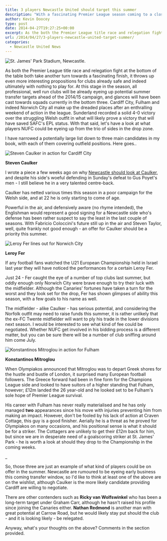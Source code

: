 ```yaml
---
title: 3 players Newcastle United should target this summer
description: "With a fascinating Premier League season coming to a close, Tyne Time takes a look at potential summer targets as Newcastle United look to start recruitment"
author: Kevin Doocey
type: post
date: 2014-04-27T19:27:25+00:00
excerpt: As the both the Premier League title race and relegation fight at the bottom of the table both take another turn towards a fascinating finish, it throws up even more interesting propositions..
url: /2014/04/27/3-players-newcastle-united-target-summer/
categories:
  - Newcastle United News
---
```


![St. James' Park Stadium, Newcastle.](https://www.tynetime.com/wp-content/uploads/2014/04/SJP-Newcastle-United.jpg "Special - What player wouldn't want to play in the splendid St. James' Park, right?")

As both the Premier League title race and relegation fight at the bottom of the table both take another turn towards a fascinating finish, it throws up even more interesting propositions for clubs already safe and indeed ultimately with nothing to play for. At this stage in the season, all professional, well run clubs will be already eyeing up potential summer transfer targets ahead of the 2014/15 campaign, and glances will have been cast towards squads currently in the bottom three. Cardiff City, Fulham and indeed Norwich City all make up the dreaded places after an enthralling weekend of action in the league. Sunderland recorded a solid 4-0 victory over the struggling Welsh outfit in what will likely prove a victory that will have saved SAFC's EPL status. With that said, let's have a look at what players NUFC could be eyeing up from the trio of sides in the drop zone.

I have narrowed a potentially large list down to three main candidates in my book, with each of them covering outfield positions. Here goes..

![Steven Caulker in action for Cardiff City](https://www.tynetime.com/wp-content/uploads/2014/04/Steven-Caulker-Cardiff.jpg)

**Steven Caulker**

I wrote a piece a few weeks ago on why [Newcastle should look at Caulker](https://www.tynetime.com/2014/03/23/newcastle-united-keeping-eye-english-defender/ "Steven Caulker Newcastle Transfer"), and despite his side's woeful defending in Sunday's defeat to Gus Poyet's men - I still believe he in a very talented centre-back.

Caulker has netted various times this season in a poor campaign for the Welsh side, and at 22 he is only starting to come of age.

Powerful in the air, and defensively aware (no rhyme intended), the Englishman would represent a good signing for a Newcastle side who's defense has been rather suspect to say the least in the last couple of seasons. With Fabricio Coloccini's future still up in the air and Steven Taylor, well, quite frankly not good enough - an offer for Caulker should be a priority this summer.

![Leroy Fer lines out for Norwich City](https://www.tynetime.com/wp-content/uploads/2014/04/Leroy-Fer-Norwich-City.jpg)

**Leroy Fer**

If any football fans watched the U21 European Championship held in Israel last year they will have noticed the performances for a certain Leroy Fer.

Just 24 - Fer caught the eye of a number of top clubs last summer, but oddly enough only Norwich City were brave enough to try their luck with the midfielder. Although the Canaries' fortunes have taken a turn for the worst and they look set for the drop, Fer has shown glimpses of ability this season, with a few goals to his name as well.

The midfielder - alike Caulker - has serious potential, and considering the Norfolk outfit may need to raise funds this summer, it is rather unlikely that the ex-FC Twente midfielder will want to ply his trade in the lower divisions next season. I would be interested to see what kind of fee could be negotiated. Whether NUFC get involved in his bidding process is a different matter, but you can be sure there will be a number of club sniffing around him come July.

![Konstantinos Mitroglou in action for Fulham](https://www.tynetime.com/wp-content/uploads/2014/04/Konstantinos-Mitroglou-Fulham.jpg)

**Konstantinos Mitroglou**

When Olympiakos announced that Mitroglou was to depart Greek shores for the hustle and bustle of London, it surprised many European football followers. The Greece forward had been in fine form for the Champions League side and looked to have suitors of a higher standing that Fulham, however; £12m landed the 26 year-old and he looked set to be Fulham's sole hope of Premier League survival.

His career with Fulham has never really materialised and he has only managed **two** appearances since his move with injuries preventing him from making an impact. However, don't be fooled by his lack of action at Craven Cottage, this guy is a good finisher. Aerially he is a threat as he proved for Olympiakos on many occasions, and his positional sense is what it should be for a striker. The Cottagers are unlikely to get their £12m back for him, but since we are in desperate need of a goalscoring striker at St. James' Park - he is worth a look at should they drop to the Championship in the coming weeks.

\_

So, those three are just an example of what kind of players could be on offer in the summer. Newcastle are rumoured to be eyeing early business this coming transfer window, so I'd like to think at least one of the above are on the wishlist, although Caulker is the more likely candidate providing Cardiff are willing to negotiate.

There are other contenders such as **Ricky van Wolfswinkel** who has been a long-term target under Graham Carr, although he hasn't raised his profile since joining the Canaries either. **Nathan Redmond** is another man with great potential at Carrow Road, but he would likely stay put should the club - and it is looking likely - be relegated.

Anyway, what's your thoughts on the above? Comments in the section provided.
